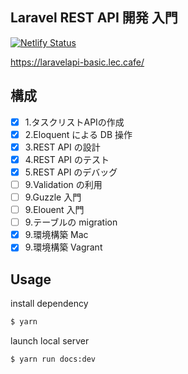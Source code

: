 ## Laravel REST API 開発 入門

[![Netlify Status](https://api.netlify.com/api/v1/badges/65e21c31-069f-4d86-9a58-00d48df0b898/deploy-status)](https://app.netlify.com/sites/books-laravelapi-basic/deploys)

https://laravelapi-basic.lec.cafe/

## 構成

- [x] 1.タスクリストAPIの作成
- [x] 2.Eloquent による DB 操作
- [x] 3.REST API の設計
- [x] 4.REST API のテスト
- [x] 5.REST API のデバッグ
- [ ] 9.Validation の利用
- [ ] 9.Guzzle 入門
- [ ] 9.Elouent 入門
- [ ] 9.テーブルの migration
- [x] 9.環境構築 Mac
- [x] 9.環境構築 Vagrant

## Usage

install dependency

```bash
$ yarn
```

launch local server

```bash
$ yarn run docs:dev
```
